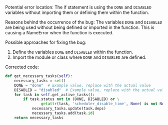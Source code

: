 Potential error location: The if statement is using the `DONE` and `DISABLED` variables without importing them or defining them within the function.

Reasons behind the occurrence of the bug: The variables `DONE` and `DISABLED` are being used without being defined or imported in the function. This is causing a NameError when the function is executed.

Possible approaches for fixing the bug:
1. Define the variables `DONE` and `DISABLED` within the function.
2. Import the module or class where `DONE` and `DISABLED` are defined.

Corrected code:

```python
def get_necessary_tasks(self):
    necessary_tasks = set()
    DONE = "done"  # Example value, replace with the actual value
    DISABLED = "disabled"  # Example value, replace with the actual value
    for task in self.get_active_tasks():
        if task.status not in (DONE, DISABLED) or \
                getattr(task, 'scheduler_disable_time', None) is not None:
            necessary_tasks.update(task.deps)
            necessary_tasks.add(task.id)
    return necessary_tasks
```